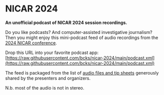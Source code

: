 # NICAR 2024
**An unofficial podcast of NICAR 2024 session recordings.**

Do you like podcasts? And computer-assisted investigative journalism? Then you might enjoy this mini-podcast feed of audio recordings from the [2024 NICAR conference](https://www.ire.org/training/conferences/nicar-2024/).

Drop this URL into your favorite podcast app:  
[https://raw.githubusercontent.com/bcks/nicar-2024/main/podcast.xml](https://raw.githubusercontent.com/bcks/nicar-2024/main/podcast.xml)


The feed is packaged from the list of [audio files and tip sheets](https://www.ire.org/training/conferences/nicar-2024/nicar24-tipsheets-audio/) generously shared by the presenters and organizers. 

N.b. most of the audio is not in stereo.

